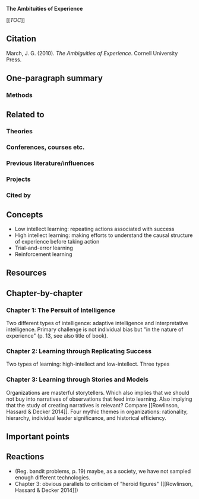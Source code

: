 **The Ambituities of Experience**

[[_TOC_]]

## Citation

March, J. G. (2010). *The Ambiguities of Experience*. Cornell University Press.

## One-paragraph summary

### Methods

## Related to

### Theories

### Conferences, courses etc.

### Previous literature/influences

### Projects

### Cited by

## Concepts
* Low intellect learning: repeating actions associated with success
* High intellect learning: making efforts to understand the causal structure of experience before taking action
* Trial-and-error learning
* Reinforcement learning

## Resources

## Chapter-by-chapter

### Chapter 1: The Persuit of Intelligence

Two different types of intelligence: adaptive intelligence and interpretative intelligence. Primary challenge is not individual bias but "in the nature of experience" (p. 13, see also title of book).

### Chapter 2: Learning through Replicating Success

Two types of learning: high-intellect and low-intellect. Three types

### Chapter 3: Learning through Stories and Models

Organizations are masterful storytellers. Which also implies that we should not buy into narratives of observations that feed into learning. Also implying that the study of creating narratives is relevant? Compare [[Rowlinson, Hassard & Decker 2014]]. Four mythic themes in organizations: rationality, hierarchy, individual leader significance, and historical efficiency. 

## Important points

## Reactions
* (Reg. bandit problems, p. 19) maybe, as a society, we have not sampled enough different technologies.
* Chapter 3: obvious parallels to criticism of "heroid figures" ([[Rowlinson, Hassard & Decker 2014]])